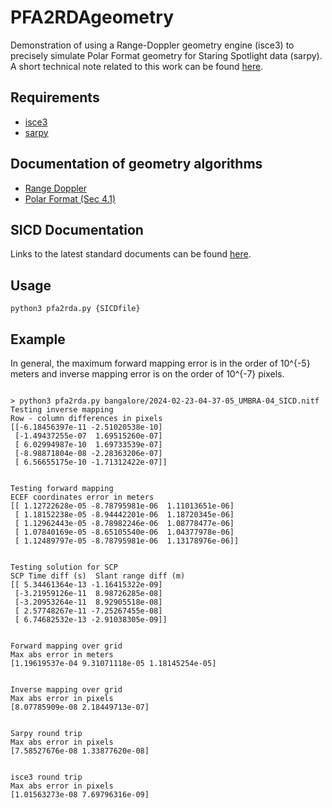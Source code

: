 # PFA2RDAgeometry

Demonstration of using a Range-Doppler geometry engine (isce3) to precisely simulate Polar Format geometry for Staring Spotlight data (sarpy). A short technical note related to this work can be found [here](https://arxiv.org/abs/2503.07889).

## Requirements

- [isce3](https://github.com/isce-framework/isce3)
- [sarpy](https://github.com/ngageoint/sarpy)


## Documentation of geometry algorithms
- [Range Doppler](https://isce-framework.github.io/isce3/overview_geometry.html)
- [Polar Format (Sec 4.1)](https://nsgreg.nga.mil/doc/view?i=5383)


## SICD Documentation

Links to the latest standard documents can be found [here](https://github.com/ngageoint/sarpy?tab=readme-ov-file#relevant-standards-documents).


## Usage

```shell
python3 pfa2rda.py {SICDfile}
```

## Example

In general, the maximum forward mapping error is in the order of 10^{-5} meters and inverse mapping error is on the order of 10^{-7} pixels.

```shell

> python3 pfa2rda.py bangalore/2024-02-23-04-37-05_UMBRA-04_SICD.nitf
Testing inverse mapping
Row - column differences in pixels
[[-6.18456397e-11 -2.51020538e-10]
 [-1.49437255e-07  1.69515260e-07]
 [ 6.02994987e-10  1.69733539e-07]
 [-8.98871804e-08 -2.28363206e-07]
 [ 6.56655175e-10 -1.71312422e-07]]


Testing forward mapping
ECEF coordinates error in meters
[[ 1.12722628e-05 -8.78795981e-06  1.11013651e-06]
 [ 1.18152238e-05 -8.94442201e-06  1.18720345e-06]
 [ 1.12962443e-05 -8.78982246e-06  1.08778477e-06]
 [ 1.07840169e-05 -8.65105540e-06  1.04377978e-06]
 [ 1.12489797e-05 -8.78795981e-06  1.13178976e-06]]


Testing solution for SCP
SCP Time diff (s)  Slant range diff (m)
[[ 5.34461364e-13 -1.16415322e-09]
 [-3.21959126e-11  8.98726285e-08]
 [-3.20953264e-11  8.92905518e-08]
 [ 2.57748267e-11 -7.25267455e-08]
 [ 6.74682532e-13 -2.91038305e-09]]


Forward mapping over grid
Max abs error in meters
[1.19619537e-04 9.31071118e-05 1.18145254e-05]


Inverse mapping over grid
Max abs error in pixels
[8.07785909e-08 2.18449713e-07]


Sarpy round trip
Max abs error in pixels
[7.58527676e-08 1.33877620e-08]


isce3 round trip
Max abs error in pixels
[1.01563273e-08 7.69796316e-09]
```


